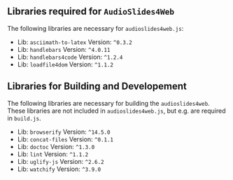 
## Libraries required for  `AudioSlides4Web`
The following libraries are necessary for `audioslides4web.js`:
* Lib: `asciimath-to-latex` Version: `^0.3.2`
* Lib: `handlebars` Version: `^4.0.11`
* Lib: `handlebars4code` Version: `^1.2.4`
* Lib: `loadfile4dom` Version: `^1.1.2`


## Libraries for Building and Developement
The following libraries are necessary for building the `audioslides4web`. 
These libraries are not included in `audioslides4web.js`, but e.g. are required in `build.js`.
* Lib: `browserify` Version: `^14.5.0`
* Lib: `concat-files` Version: `^0.1.1`
* Lib: `doctoc` Version: `^1.3.0`
* Lib: `lint` Version: `^1.1.2`
* Lib: `uglify-js` Version: `^2.6.2`
* Lib: `watchify` Version: `^3.9.0`

